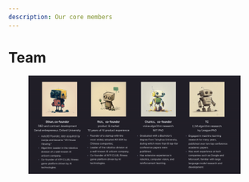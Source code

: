 ```yaml
---
description: Our core members
---
```


# Team

<figure><img src=".gitbook/assets/WX20230414-003645@2x.png" alt=""><figcaption></figcaption></figure>